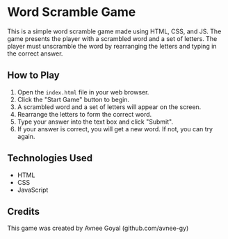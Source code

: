 # Word Scramble Game

This is a simple word scramble game made using HTML, CSS, and JS. The game presents the player with a scrambled word and a set of letters. The player must unscramble the word by rearranging the letters and typing in the correct answer.

## How to Play

1. Open the `index.html` file in your web browser.
2. Click the "Start Game" button to begin.
3. A scrambled word and a set of letters will appear on the screen.
4. Rearrange the letters to form the correct word.
5. Type your answer into the text box and click "Submit".
6. If your answer is correct, you will get a new word. If not, you can try again.


## Technologies Used

- HTML
- CSS
- JavaScript

## Credits

This game was created by Avnee Goyal (github.com/avnee-gy)